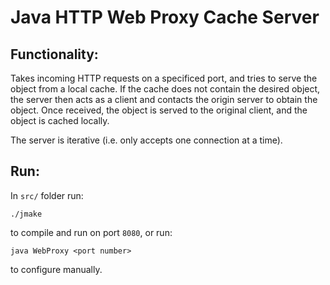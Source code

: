 # Java HTTP Web Proxy Cache Server

## Functionality:

Takes incoming HTTP requests on a specificed port, and tries to serve the object from a local cache. If the cache does not contain the desired object, the server then acts as a client and contacts the origin server to obtain the object. Once received, the object is served to the original client, and the object is cached locally.

The server is iterative (i.e. only accepts one connection at a time).

## Run:

In <code>src/</code> folder run:

<code>./jmake</code>

to compile and run on port <code>8080</code>, or run:

<code>java WebProxy \<port number\></code>

to configure manually.


